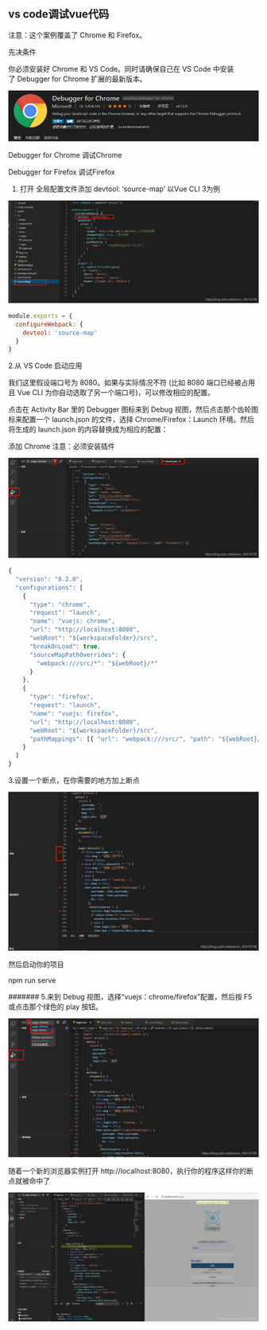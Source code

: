 ## vs code调试vue代码

注意：这个案例覆盖了 Chrome 和 Firefox。

先决条件

你必须安装好 Chrome 和 VS Code。同时请确保自己在 VS Code 中安装了 Debugger for Chrome 扩展的最新版本。

![](../../assets/1659272792288.png)

Debugger for Chrome 调试Chrome

Debugger for Firefox 调试Firefox

1. 打开 全局配置文件添加 devtool: ‘source-map’ 以Vue CLI 3为例

![](../../assets/1659272792302.png)



```javascript
module.exports = {
  configureWebpack: {
    devtool: 'source-map'
  }
}
```

2.从 VS Code 启动应用

我们这里假设端口号为 8080。如果与实际情况不符 (比如 8080 端口已经被占用且 Vue CLI 为你自动选取了另一个端口号)，可以修改相应的配置。

点击在 Activity Bar 里的 Debugger 图标来到 Debug 视图，然后点击那个齿轮图标来配置一个 launch.json 的文件，选择 Chrome/Firefox：Launch 环境。然后将生成的 launch.json 的内容替换成为相应的配置：

添加 Chrome 注意：必须安装插件

![](../../assets/1659272792318.png)



```javascript
{
  "version": "0.2.0",
  "configurations": [
    {
      "type": "chrome",
      "request": "launch",
      "name": "vuejs: chrome",
      "url": "http://localhost:8080",
      "webRoot": "${workspaceFolder}/src",
      "breakOnLoad": true,
      "sourceMapPathOverrides": {
        "webpack:///src/*": "${webRoot}/*"
      }
    },
    {
      "type": "firefox",
      "request": "launch",
      "name": "vuejs: firefox",
      "url": "http://localhost:8080",
      "webRoot": "${workspaceFolder}/src",
      "pathMappings": [{ "url": "webpack:///src/", "path": "${webRoot}/" }]
    }
  ]
}
```

3.设置一个断点，在你需要的地方加上断点

![](../../assets/1659272792334.png)

然后启动你的项目

npm run serve

####### 5.来到 Debug 视图，选择“vuejs：chrome/firefox”配置，然后按 F5 或点击那个绿色的 play 按钮。

![](../../assets/1659272792350.png)



随着一个新的浏览器实例打开 http://localhost:8080，执行你的程序这样你的断点就被命中了

![](../../assets/1659272792366.png)

